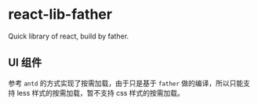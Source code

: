 # react-lib-father

Quick library of react, build by father.

## UI 组件

参考 `antd` 的方式实现了按需加载，由于只是基于 `father` 做的编译，所以只能支持 less 样式的按需加载，暂不支持 css 样式的按需加载。
